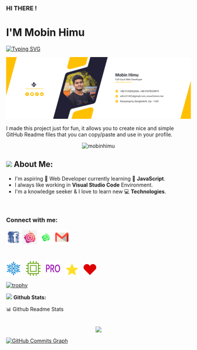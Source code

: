 ### HI THERE !

<h1>I'M Mobin Himu</h1>

[![Typing SVG](https://readme-typing-svg.herokuapp.com?font=Poppins&size=22&color=071A22&vCenter=true&width=250&height=35&lines=Software+Engineer;UI+%26+UX+Designer;MERN+Stack+Developer)](https://www.facebook.com/sdmmobin)




![Full-Stack Developer](https://github.com/mobinhimu/mobinhimu/blob/main/MOBIN2.jpg?raw=true)

I made this project just for fun, it allows you to create nice and simple GitHub Readme files that you can copy/paste and use in your profile.

<p align="center"> <img src="https://komarev.com/ghpvc/?username=mobinhimu&label=Profile%20views&color=0e75b6&style=flat" alt="mobinhimu" /> </p>


## <img src="https://media.giphy.com/media/WUlplcMpOCEmTGBtBW/giphy.gif" width="40"> **About Me:**

- I'm aspiring 🔭️ Web Developer currently learning 🌱 **JavaScript**.
- I always like working in **Visual Studio Code** Environment.
- I'm a knowledge seeker & I love to learn new 💻 **Technologies**.


</br>


### Connect with me:

<p align="left">
<a href="https://www.facebook.com/sdmmobin" target="_blank"><img align="center" src="./Social/Facebook.png" alt="Mobin Himu" height="40" width="40" /></a>
<a href="https://www.instagram.com/mobin606272" target="_blank"><img align="center" src="./Social/Instagram.png" alt="Mobin Himu" height="40" width="40" /></a>
<a href="https://wa.link/9oqilh" target="_blank"><img align="center" src="./Social/Whatsapp.png" alt="Mobin Himu" height="40" width="40" /></a>
<a href="mailto: sdmmobin241405@gmail.com" target="blank"><img align="center" src="./Social/gmail.png" alt="https://jahidulislamzim.com/" height="40" width="40" /></a>
</p

<br />

<br />


<a href='https://archiveprogram.github.com/'><img src='https://raw.githubusercontent.com/acervenky/animated-github-badges/master/assets/acbadge.gif' width='40' height='40'></a> <a href='https://docs.github.com/en/developers'><img src='https://raw.githubusercontent.com/acervenky/animated-github-badges/master/assets/devbadge.gif' width='40' height='40'></a> <a href='https://github.com/pricing'><img src='https://raw.githubusercontent.com/acervenky/animated-github-badges/master/assets/pro.gif' width='40' height='40'></a> <a href='https://stars.github.com/'><img src='https://raw.githubusercontent.com/acervenky/animated-github-badges/master/assets/starbadge.gif' width='35' height='35'></a> <a href='https://docs.github.com/en/github/supporting-the-open-source-community-with-github-sponsors'><img src='https://raw.githubusercontent.com/acervenky/animated-github-badges/master/assets/sponsorbadge.gif' width='35' height='35'></a> 

[![trophy](https://github-profile-trophy.vercel.app/?username=mobinhimu)](https://github.com/ryo-ma/github-profile-trophy)

<img src="https://media.giphy.com/media/ZCN6F3FAkwsyOGU2RS/giphy.gif" width="40"> **Github Stats:**

  <summary>📊 Github Readme Stats</summary>
 </br>
<p align="center">
   <img align="center" src="https://github-readme-streak-stats.herokuapp.com/?user=mobinhimu&theme=radical&hide_border=true"/>
</p>


  <a href="http://www.github.com/mobinhimu"><img src="https://github-readme-activity-graph.cyclic.app/graph?username=mobinhimu&bg_color=000000&color=ffffff&line=ffffff&point=ff0000&area=true&hide_border=true)](https://github.com/ashutosh00710/github-readme-activity-graph" alt="GitHub Commits Graph" /></a>

